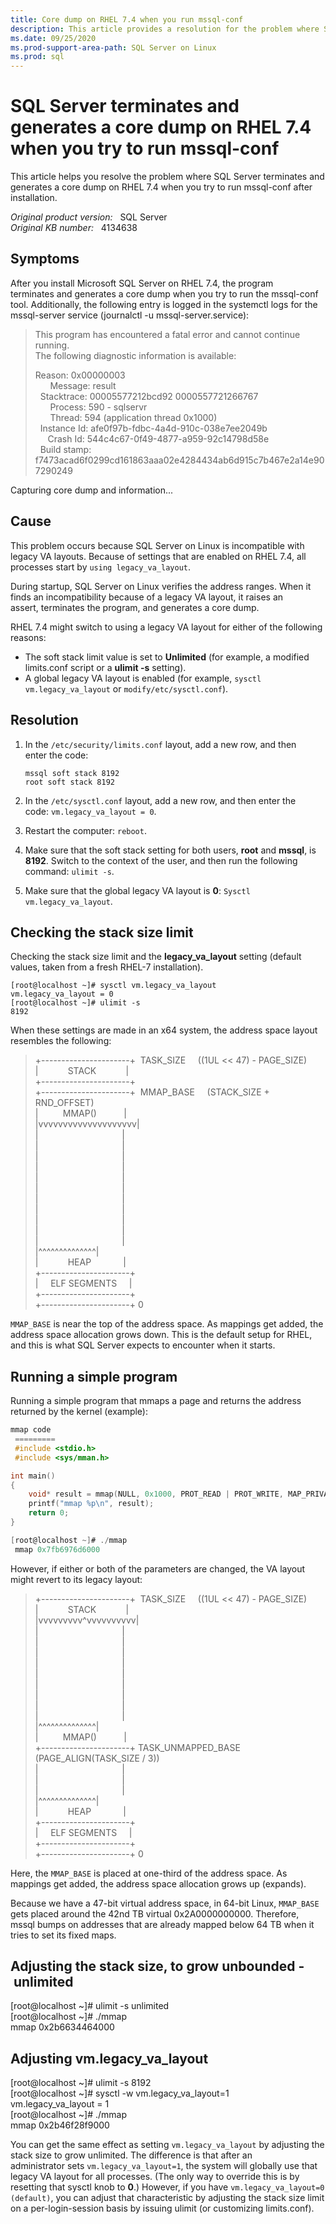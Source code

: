 ```yaml
---
title: Core dump on RHEL 7.4 when you run mssql-conf
description: This article provides a resolution for the problem where SQL Server terminates and generates a core dump on RHEL 7.4 when you try to run mssql-conf after installation.
ms.date: 09/25/2020
ms.prod-support-area-path: SQL Server on Linux
ms.prod: sql
---
```

# SQL Server terminates and generates a core dump on RHEL 7.4 when you try to run mssql-conf

This article helps you resolve the problem where SQL Server terminates and generates a core dump on RHEL 7.4 when you try to run mssql-conf after installation.

_Original product version:_ &nbsp; SQL Server  
_Original KB number:_ &nbsp; 4134638

## Symptoms

After you install Microsoft SQL Server on RHEL 7.4, the program terminates and generates a core dump when you try to run the mssql-conf tool. Additionally, the following entry is logged in the systemctl logs for the mssql-server service (journalctl -u mssql-server.service):

> This program has encountered a fatal error and cannot continue running.  
The following diagnostic information is available:  
>
> Reason: 0x00000003  
      Message: result  
  Stacktrace: 00005577212bcd92 0000557721266767  
      Process: 590 - sqlservr  
      Thread: 594 (application thread 0x1000)  
  Instance Id: afe0f97b-fdbc-4a4d-910c-038e7ee2049b  
     Crash Id: 544c4c67-0f49-4877-a959-92c14798d58e  
  Build stamp: f7473acad6f0299cd161863aaa02e4284434ab6d915c7b467e2a14e907290249  
>
Capturing core dump and information...

## Cause

This problem occurs because SQL Server on Linux is incompatible with legacy VA layouts. Because of settings that are enabled on RHEL 7.4, all processes start by `using legacy_va_layout`.

During startup, SQL Server on Linux verifies the address ranges. When it finds an incompatibility because of a legacy VA layout, it raises an assert, terminates the program, and generates a core dump.

RHEL 7.4 might switch to using a legacy VA layout for either of the following reasons:

- The soft stack limit value is set to **Unlimited** (for example, a modified limits.conf script or a **ulimit -s** setting).
- A global legacy VA layout is enabled (for example, `sysctl vm.legacy_va_layout` or `modify/etc/sysctl.conf`).

## Resolution

1. In the `/etc/security/limits.conf` layout, add a new row, and then enter the code:

     ```console
     mssql soft stack 8192
     root soft stack 8192
     ```

1. In the `/etc/sysctl.conf` layout, add a new row, and then enter the code: `vm.legacy_va_layout = 0`.
1. Restart the computer: `reboot`.
1. Make sure that the soft stack setting for both users, **root** and **mssql**, is **8192**. Switch to the context of the user, and then run the following command: `ulimit -s`.
1. Make sure that the global legacy VA layout is **0**: `Sysctl vm.legacy_va_layout`.

## Checking the stack size limit

Checking the stack size limit and the **legacy_va_layout** setting (default values, taken from a fresh RHEL-7 installation).

```console
[root@localhost ~]# sysctl vm.legacy_va_layout
vm.legacy_va_layout = 0
[root@localhost ~]# ulimit -s
8192
```

When these settings are made in an x64 system, the address space layout resembles the following:

> +----------------------+  TASK_SIZE     ((1UL << 47) - PAGE_SIZE)  
|            STACK            |  
+----------------------+  
+----------------------+  MMAP_BASE     (STACK_SIZE + RND_OFFSET)  
|          MMAP()           |  
|vvvvvvvvvvvvvvvvvvvv|  
|                                  |  
|                                  |  
|                                  |  
|                                  |  
|                                  |  
|                                  |  
|                                  |  
|                                  |  
|                                  |  
|                                  |  
|                                  |  
|^^^^^^^^^^^^^^|  
|            HEAP             |  
+----------------------+  
|     ELF SEGMENTS     |  
+----------------------+  
+----------------------+ 0

`MMAP_BASE` is near the top of the address space. As mappings get added, the address space allocation grows down. This is the default setup for RHEL, and this is what SQL Server expects to encounter when it starts.

## Running a simple program

Running a simple program that mmaps a page and returns the address returned by the kernel (example):

```c
mmap code
 =========
 #include <stdio.h>
 #include <sys/mman.h>

int main()
{
    void* result = mmap(NULL, 0x1000, PROT_READ | PROT_WRITE, MAP_PRIVATE | MAP_ANONYMOUS, 0, 0);
    printf("mmap %p\n", result);
    return 0;
}

[root@localhost ~]# ./mmap
 mmap 0x7fb6976d6000
```

However, if either or both of the parameters are changed, the VA layout might revert to its legacy layout:

> +----------------------+  TASK_SIZE     ((1UL << 47) - PAGE_SIZE)  
|            STACK            |  
|vvvvvvvvv^vvvvvvvvvv|  
|                                  |  
|                                  |  
|                                  |  
|                                  |  
|                                  |  
|                                  |  
|                                  |  
|                                  |  
|                                  |  
|^^^^^^^^^^^^^^|  
|          MMAP()           |  
+----------------------+ TASK_UNMAPPED_BASE     (PAGE_ALIGN(TASK_SIZE / 3))  
|                                  |  
|                                  |  
|                                  |  
|^^^^^^^^^^^^^^|  
|            HEAP             |  
+----------------------+  
|     ELF SEGMENTS     |  
+----------------------+  
+----------------------+ 0

Here, the `MMAP_BASE` is placed at one-third of the address space. As mappings get added, the address space allocation grows up (expands).

Because we have a 47-bit virtual address space, in 64-bit Linux, `MMAP_BASE` gets placed around the 42nd TB virtual 0x2A0000000000. Therefore, mssql bumps on addresses that are already mapped below 64 TB when it tries to set its fixed maps.

## Adjusting the stack size, to grow unbounded - unlimited

[root@localhost ~]# ulimit -s unlimited  
[root@localhost ~]# ./mmap  
mmap 0x2b6634464000

## Adjusting vm.legacy_va_layout

[root@localhost ~]# ulimit -s 8192  
[root@localhost ~]# sysctl -w vm.legacy_va_layout=1  
vm.legacy_va_layout = 1  
[root@localhost ~]# ./mmap  
mmap 0x2b46f28f9000  

You can get the same effect as setting `vm.legacy_va_layout` by adjusting the stack size to grow unlimited. The difference is that after an administrator sets `vm.legacy_va_layout=1`, the system will globally use that legacy VA layout for all processes. (The only way to override this is by resetting that sysctl knob to **0**.) However, if you have `vm.legacy_va_layout=0 (default)`, you can adjust that characteristic by adjusting the stack size limit on a per-login-session basis by issuing ulimit (or customizing limits.conf).
